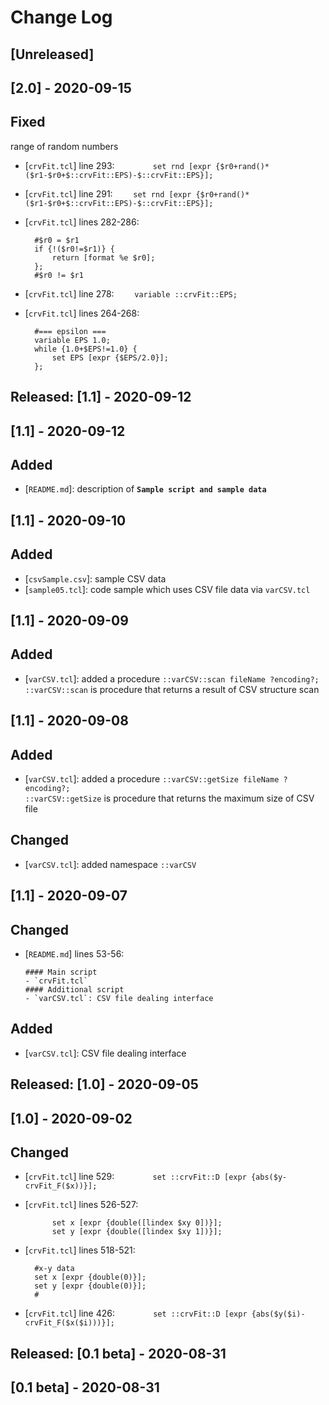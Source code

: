 # Change Log

## [Unreleased]

## [2.0] - 2020-09-15
## Fixed
range of random numbers
- [`crvFit.tcl`] line 293: ` 		set rnd [expr {$r0+rand()*($r1-$r0+$::crvFit::EPS)-$::crvFit::EPS}];`
- [`crvFit.tcl`] line 291: ` 	set rnd [expr {$r0+rand()*($r1-$r0+$::crvFit::EPS)-$::crvFit::EPS}];`
- [`crvFit.tcl`] lines 282-286:

     	#$r0 = $r1
    	if {!($r0!=$r1)} {
    		return [format %e $r0];
    	};
    	#$r0 != $r1

- [`crvFit.tcl`] line 278: ` 	variable ::crvFit::EPS;`

- [`crvFit.tcl`] lines 264-268:

    	#=== epsilon ===
    	variable EPS 1.0;
    	while {1.0+$EPS!=1.0} {
    		set EPS [expr {$EPS/2.0}];
	    };

## Released: [1.1] - 2020-09-12
## [1.1] - 2020-09-12
## Added
- [`README.md`]: description of **`Sample script and sample data`**

## [1.1] - 2020-09-10
## Added
- [`csvSample.csv`]: sample CSV data
- [`sample05.tcl`]: code sample which uses CSV file data via `varCSV.tcl`

## [1.1] - 2020-09-09
## Added
- [`varCSV.tcl`]: added a procedure `::varCSV::scan fileName ?encoding?;`  
  `::varCSV::scan` is procedure that returns a result of CSV structure scan

## [1.1] - 2020-09-08
## Added
- [`varCSV.tcl`]: added a procedure `::varCSV::getSize fileName ?encoding?;`  
  `::varCSV::getSize` is procedure that returns the maximum size of CSV file

## Changed
- [`varCSV.tcl`]: added namespace `::varCSV`

## [1.1] - 2020-09-07
## Changed
- [`README.md`] lines 53-56:

      #### Main script
      - `crvFit.tcl`
      #### Additional script
      - `varCSV.tcl`: CSV file dealing interface

## Added
- [`varCSV.tcl`]: CSV file dealing interface

## Released: [1.0] - 2020-09-05
## [1.0] - 2020-09-02
## Changed
- [`crvFit.tcl`] line 529: `		set ::crvFit::D [expr {abs($y-crvFit_F($x))}];`
- [`crvFit.tcl`] lines 526-527:

      		set x [expr {double([lindex $xy 0])}];
      		set y [expr {double([lindex $xy 1])}];
  
- [`crvFit.tcl`] lines 518-521:

      	#x-y data
      	set x [expr {double(0)}];
      	set y [expr {double(0)}];
      	#
      
- [`crvFit.tcl`] line 426: `		set ::crvFit::D [expr {abs($y($i)-crvFit_F($x($i)))}];`

## Released: [0.1 beta] - 2020-08-31
## [0.1 beta] - 2020-08-31
